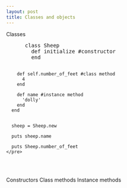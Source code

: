 ```yaml
---
layout: post
title: Classes and objects
---
```

<div class='row'>
  Classes
</div>
<div class='row'>
  <div class='span12'>
    <pre class='pretty-print'>
      class Sheep
        def initialize #constructor
        end

        def self.number_of_feet #class method
          4
        end

        def name #instance method
          'dolly'
        end
      end


      sheep = Sheep.new

      puts sheep.name

      puts Sheep.number_of_feet
    </pre>
  </div>
  <div class='span4'>
    Constructors
    Class methods
    Instance methods
  </div>
</div>
